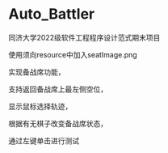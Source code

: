 # Auto_Battler
同济大学2022级软件工程程序设计范式期末项目



使用须向resource中加入seatImage.png





实现备战席功能，

支持返回备战席上最左侧空位，

显示鼠标选择轨迹，

根据有无棋子改变备战席状态，

通过左键单击进行测试



